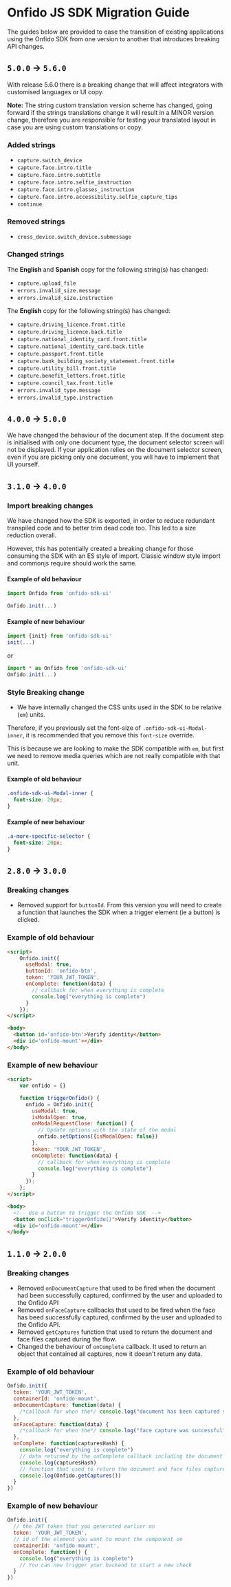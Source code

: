 # Onfido JS SDK Migration Guide

The guides below are provided to ease the transition of existing applications using the Onfido SDK from one version to another that introduces breaking API changes.

## `5.0.0` -> `5.6.0`
With release 5.6.0 there is a breaking change that will affect integrators with customised languages or UI copy.

**Note:** The string custom translation version scheme has changed, going forward if the strings translations change it will result in a MINOR version change, therefore you are responsible for testing your translated layout in case you are using custom translations or copy.

### Added strings

* `capture.switch_device`
* `capture.face.intro.title`
* `capture.face.intro.subtitle`
* `capture.face.intro.selfie_instruction`
* `capture.face.intro.glasses_instruction`
* `capture.face.intro.accessibility.selfie_capture_tips`
* `continue`

### Removed strings

* `cross_device.switch_device.submessage`

### Changed strings

The **English** and **Spanish** copy for the following string(s) has changed:
* `capture.upload_file`
* `errors.invalid_size.message`
* `errors.invalid_size.instruction`

The **English** copy for the following string(s) has changed:
* `capture.driving_licence.front.title`
* `capture.driving_licence.back.title`
* `capture.national_identity_card.front.title`
* `capture.national_identity_card.back.title`
* `capture.passport.front.title`
* `capture.bank_building_society_statement.front.title`
* `capture.utility_bill.front.title`
* `capture.benefit_letters.front.title`
* `capture.council_tax.front.title`
* `errors.invalid_type.message`
* `errors.invalid_type.instruction`

## `4.0.0` -> `5.0.0`

We have changed the behaviour of the document step. If the document step is initialised with only one document type, the document selector screen will not be displayed. If your application relies on the document selector screen, even if you are picking only one document, you will have to implement that UI yourself.

## `3.1.0` -> `4.0.0`

### Import breaking changes

We have changed how the SDK is exported, in order to reduce redundant transpiled code and to better trim dead code too. This led to a size reduction overall.

However, this has potentially created a breaking change for those consuming the SDK with an ES style of import. Classic window style import and commonjs require should work the same.

#### Example of old behaviour

```js
import Onfido from 'onfido-sdk-ui'

Onfido.init(...)
```

#### Example of new behaviour
```js
import {init} from 'onfido-sdk-ui'
init(...)
```

or

```js
import * as Onfido from 'onfido-sdk-ui'
Onfido.init(...)
```

### Style Breaking change

- We have internally changed the CSS units used in the SDK to be relative (`em`) units.

Therefore, if you previously set the font-size of `.onfido-sdk-ui-Modal-inner`, it is recommended that you remove this `font-size` override.

This is because we are looking to make the SDK compatible with `em`, but first we need to remove media queries which are not really compatible with that unit.

#### Example of old behaviour

```css
.onfido-sdk-ui-Modal-inner {
  font-size: 20px;
}
```

#### Example of new behaviour
```css
.a-more-specific-selector {
  font-size: 20px;
}
```

## `2.8.0` -> `3.0.0`

### Breaking changes

- Removed support for `buttonId`. From this version you will need to create a function that launches the SDK when a trigger element (ie a button) is clicked.

### Example of old behaviour
```html
<script>
    Onfido.init({
      useModal: true,
      buttonId: 'onfido-btn',
      token: 'YOUR_JWT_TOKEN',
      onComplete: function(data) {
        // callback for when everything is complete
        console.log("everything is complete")
      }
    });
</script>

<body>
  <button id='onfido-btn'>Verify identity</button>
  <div id='onfido-mount'></div>
</body>
```

### Example of new behaviour
```html
<script>
    var onfido = {}

    function triggerOnfido() {
      onfido = Onfido.init({
        useModal: true,
        isModalOpen: true,
        onModalRequestClose: function() {
          // Update options with the state of the modal
          onfido.setOptions({isModalOpen: false})
        },
        token: 'YOUR_JWT_TOKEN',
        onComplete: function(data) {
          // callback for when everything is complete
          console.log("everything is complete")
        }
      });
    };
</script>

<body>
  <!-- Use a button to trigger the Onfido SDK  -->
  <button onClick="triggerOnfido()">Verify identity</button>
  <div id='onfido-mount'></div>
</body>
```

## `1.1.0` -> `2.0.0`

### Breaking changes

- Removed `onDocumentCapture` that used to be fired when the document had been successfully captured, confirmed by the user and uploaded to the Onfido API
- Removed `onFaceCapture` callbacks that used to be fired when the face has beed successfully captured, confirmed by the user and uploaded to the Onfido API.
- Removed `getCaptures` function that used to return the document and face files captured during the flow.
- Changed the behaviour of `onComplete` callback. It used to return an object that contained all captures, now it doesn't return any data.

### Example of old behaviour

```js
Onfido.init({
  token: 'YOUR_JWT_TOKEN',
  containerId: 'onfido-mount',
  onDocumentCapture: function(data) {
    /*callback for when the*/ console.log("document has been captured successfully", data)
  },
  onFaceCapture: function(data) {
    /*callback for when the*/ console.log("face capture was successful", data)
  },
  onComplete: function(capturesHash) {
    console.log("everything is complete")
    // data returned by the onComplete callback including the document and face files captured during the flow
    console.log(capturesHash)
    // function that used to return the document and face files captured during the flow.
    console.log(Onfido.getCaptures())
  }
})
```

### Example of new behaviour

```js
Onfido.init({
  // the JWT token that you generated earlier on
  token: 'YOUR_JWT_TOKEN',
  // id of the element you want to mount the component on
  containerId: 'onfido-mount',
  onComplete: function() {
    console.log("everything is complete")
    // You can now trigger your backend to start a new check
  }
})
```
